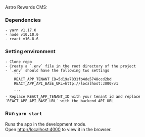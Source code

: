 Astro Rewards CMS:

### Dependencies
    - yarn v1.17.0
    - node v10.10.0
    - react v16.8.6

### Setting environment
    - Clone repo
    - Create a `.env` file in the root directory of the project
    - `.env` should have the following two settings
        ```
        REACT_APP_TENANT_ID=5d19a7831fb4de5748ccd2bd
        REACT_APP_API_BASE_URL=http://localhost:3000/v1

        ```
    - Replace REACT_APP_TENANT_ID with your tenant id and replace `REACT_APP_API_BASE_URL` with the backend API URL

### Run `yarn start`

Runs the app in the development mode.<br>
Open [http://localhost:4000](http://localhost:4000) to view it in the browser.
